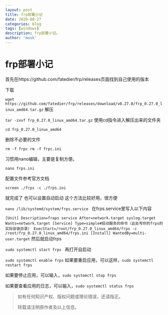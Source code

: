```yaml
---
layout: post
title: frp部署小记
date: 2020-08-27
categories: blog
tags: [windows]
description: frp部署小记。
author: 'musk'
---
```

# frp部署小记
首先在https://github.com/fatedier/frp/releases页面找到自己使用的版本

下载

`wget https://github.com/fatedier/frp/releases/download/v0.27.0/frp_0.27.0_linux_amd64.tar.gz`
解压

`tar -zxvf frp_0.27.0_linux_amd64.tar.gz`
使用cd指令进入解压出来的文件夹

`cd frp_0.27.0_linux_amd64`

删除不必要的文件

`rm -f frpc
rm -f frpc.ini`

习惯用nano编辑，主要是复制方便。

`nano frps.ini`

配置文件参考官方文档

`screen
./frps -c ./frps.ini`

就完成了
也可以设置自动启动
这个方法比较好用，很方便

`nano /lib/systemd/system/frps.service `
在frps.service里写入以下内容

`[Unit]
Description=fraps service
After=network.target syslog.target
Wants=network.target
[Service]
Type=simple#启动服务的命令（此处写你的frps的实际安装目录）
ExecStart=/root/frp_0.27.0_linux_amd64/frps -c /root/frp_0.27.0_linux_amd64/frps.ini
[Install]
WantedBy=multi-user.target`
然后就启动frps

`sudo systemctl start frps `
再打开自启动

`sudo systemctl enable frps`
如果要重启应用，可以这样，`sudo systemctl restart frps`

如果要停止应用，可以输入，`sudo systemctl stop frps`

如果要查看应用的日志，可以输入，`sudo systemctl status frps`
> 如有任何知识产权、版权问题或理论错误，还请指正。
>
> 转载请注明原作者及以上信息。